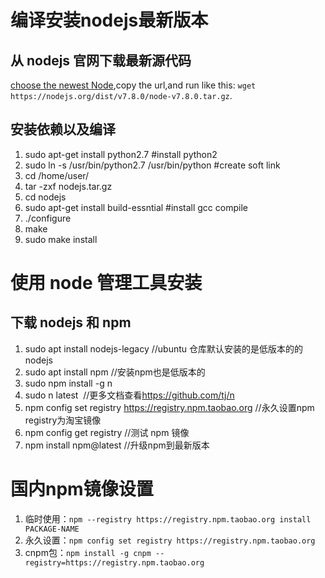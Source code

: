 # 编译安装nodejs最新版本
## 从 nodejs 官网下载最新源代码
[choose the newest Node](https://nodejs.org/en/download/current/),copy the url,and run like this: `wget https://nodejs.org/dist/v7.8.0/node-v7.8.0.tar.gz`.  

## 安装依赖以及编译
1. sudo apt-get install python2.7 #install python2
2. sudo ln -s /usr/bin/python2.7 /usr/bin/python #create soft link
3. cd /home/user/
4. tar -zxf nodejs.tar.gz
5. cd nodejs
6. sudo apt-get install build-essntial #install gcc compile
7. ./configure
8. make
9. sudo make install 

# 使用 node 管理工具安装
## 下载 nodejs 和 npm
1. sudo apt install nodejs-legacy //ubuntu 仓库默认安装的是低版本的的 nodejs
2. sudo apt install npm //安装npm也是低版本的
3. sudo npm install -g n
4. sudo n latest  //更多文档查看<https://github.com/tj/n>
5. npm config set registry https://registry.npm.taobao.org //永久设置npm registry为淘宝镜像
6. npm config get registry //测试 npm 镜像
7. npm install npm@latest //升级npm到最新版本

# 国内npm镜像设置
1. 临时使用：`npm --registry https://registry.npm.taobao.org install PACKAGE-NAME`
2. 永久设置：`npm config set registry https://registry.npm.taobao.org`
3. cnpm包：`npm install -g cnpm --registry=https://registry.npm.taobao.org`
